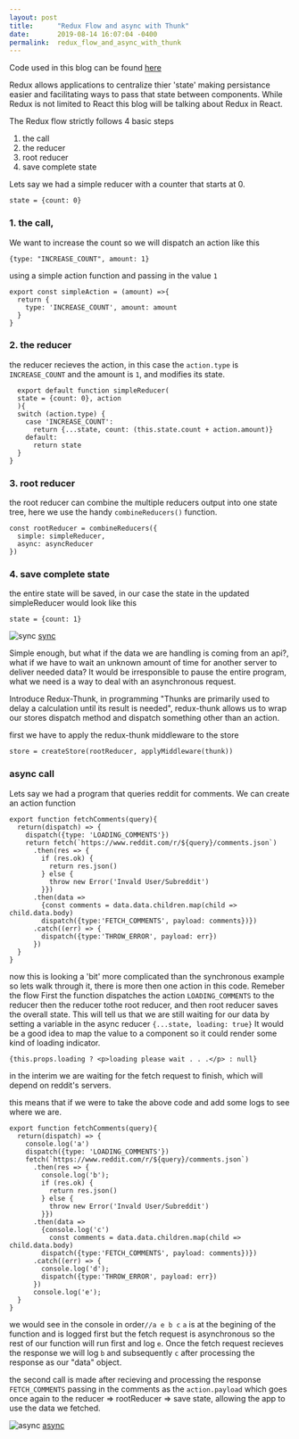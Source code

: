 ```yaml
---
layout: post
title:      "Redux Flow and async with Thunk"
date:       2019-08-14 16:07:04 -0400
permalink:  redux_flow_and_async_with_thunk
---
```


Code used in this blog can be found [here](https://github.com/daschne8/redux-flow-demo.git)

Redux allows applications to centralize thier 'state' making persistance easier and facilitating ways to pass that state between components.  While Redux is not limited to React this blog will be talking about Redux in React.

The Redux flow strictly follows 4 basic steps
1. the call
2. the reducer
3. root reducer
4. save complete state

Lets say we had a simple reducer with a counter that starts at 0.
```
state = {count: 0}
```


### 1. the call,

We want to increase the count so we will dispatch an action like this 
```
{type: "INCREASE_COUNT", amount: 1}
```
using a simple action function and passing in the value ```1```
```
export const simpleAction = (amount) =>{
  return {
    type: 'INCREASE_COUNT', amount: amount
  }
}
```


### 2. the reducer

the reducer recieves the action, in this case the ```action.type``` is ```INCREASE_COUNT``` and the amount is ```1```, and modifies its state.

```
  export default function simpleReducer(
  state = {count: 0}, action
  ){
  switch (action.type) {
    case 'INCREASE_COUNT':
      return {...state, count: (this.state.count + action.amount)}
    default:
      return state
  }
}
```



### 3. root reducer

the root reducer can combine the multiple reducers output into one state tree, here we use the handy ```combineReducers()``` function. 

```
const rootReducer = combineReducers({
  simple: simpleReducer,
  async: asyncReducer
})
```

### 4. save complete state

the entire state will be saved, in our case the state in the updated simpleReducer would look like this
```
state = {count: 1}
```

![sync](https://drive.google.com/open?id=1ThyVReo3rzsx2dpJIB_SF04yKPs-_BJ4)
[sync](https://drive.google.com/open?id=1ThyVReo3rzsx2dpJIB_SF04yKPs-_BJ4)

Simple enough, but what if the data we are handling is coming from an api?, what if we have to wait an unknown amount of time for another server to deliver needed data? It would be irresponsible to pause the entire program, what we need is a way to deal with an asynchronous request.

Introduce Redux-Thunk, in programming "Thunks are primarily used to delay a calculation until its result is needed", redux-thunk allows us to wrap our stores dispatch method and dispatch something other than an action.

first we have to apply the redux-thunk middleware to the store
```
store = createStore(rootReducer, applyMiddleware(thunk))
```

### async call

Lets say we had a program that queries reddit for comments. We can create an action function


```
export function fetchComments(query){
  return(dispatch) => {
    dispatch({type: 'LOADING_COMMENTS'})
    return fetch(`https://www.reddit.com/r/${query}/comments.json`)
      .then(res => {
        if (res.ok) {
          return res.json()
        } else {
          throw new Error('Invald User/Subreddit')
        }})
      .then(data =>
        {const comments = data.data.children.map(child => child.data.body)
        dispatch({type:'FETCH_COMMENTS', payload: comments})})
      .catch((err) => {
        dispatch({type:'THROW_ERROR', payload: err})
      })
  }
}

```

now this is looking a 'bit' more complicated than the synchronous example so lets walk through it,
there is more then one action in this code.  Remeber the flow First the function dispatches the action ```LOADING_COMMENTS``` to the reducer then the reducer tothe  root reducer, and then root reducer saves the overall state.  This will tell us that we are still waiting for our data by setting a variable in the async reducer ```{...state, loading: true}```
It would be a good idea to map the value to a component so it could render some kind of loading indicator. 
 
 ```
 {this.props.loading ? <p>loading please wait . . .</p> : null}
```
in the interim we are waiting for the fetch request to finish, which will depend on reddit's servers.

this means that if we were to take the above code and add some logs to see where we are.

```
export function fetchComments(query){
  return(dispatch) => {
    console.log('a')
    dispatch({type: 'LOADING_COMMENTS'})
    fetch(`https://www.reddit.com/r/${query}/comments.json`)
      .then(res => {
        console.log('b');
        if (res.ok) {
          return res.json()
        } else {
          throw new Error('Invald User/Subreddit')
        }})
      .then(data =>
        {console.log('c')
          const comments = data.data.children.map(child => child.data.body)
        dispatch({type:'FETCH_COMMENTS', payload: comments})})
      .catch((err) => {
        console.log('d');
        dispatch({type:'THROW_ERROR', payload: err})
      })
      console.log('e');
  }
}
```
we would see in the console in order```//a e b c```
```a``` is at the begining of the function and is logged first
but the fetch request is asynchronous so the rest of our function will run first and log ```e```.  Once the fetch request recieves the response we will log ```b``` and subsequently ```c``` after processing the response as our "data" object.

the second call is made after recieving and processing the response ```FETCH_COMMENTS``` passing in the comments as the ```action.payload``` which goes once again to the reducer => rootReducer => save state, allowing the app to use the data we fetched.

![async](https://drive.google.com/open?id=16Skls5MtHAIw5WLArFFMJkmvmbgYMUgp)
[async](https://drive.google.com/open?id=16Skls5MtHAIw5WLArFFMJkmvmbgYMUgp)

